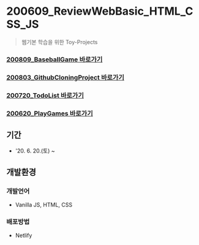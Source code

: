 # 200609_ReviewWebBasic_HTML_CSS_JS
> 웹기본 학습을 위한 Toy-Projects
### [200809_BaseballGame 바로가기](#)
### [200803_GithubCloningProject 바로가기](#)
### [200720_TodoList 바로가기](#)
### [200620_PlayGames 바로가기](https://playgames.netlify.app/)

## 기간
* '20. 6. 20.(토) ~ 

## 개발환경
### 개발언어
* Vanilla JS, HTML, CSS
### 배포방법
* Netlify
